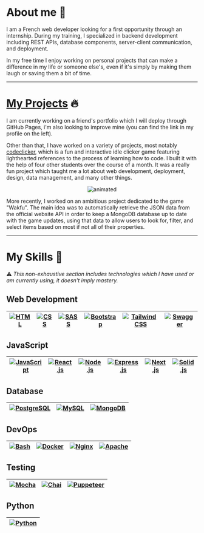 # About me 🔭

I am a French web developer looking for a first opportunity through an internship. During my training, I specialized in backend development including REST APIs, database components, server-client communication, and deployment.

In my free time I enjoy working on personal projects that can make a difference in my life or someone else's, even if it's simply by making them laugh or saving them a bit of time.

---
# [My Projects](https://julien-guiard.github.io/dev-portfolio/projects) 🔥

I am currently working on a friend's portfolio which I will deploy through GitHub Pages, i'm also looking to improve mine (you can find the link in my profile on the left). 

Other than that, I have worked on a variety of projects, most notably [codeclicker](https://codeclicker.dev/), which is a fun and interactive idle clicker game featuring lighthearted references to the process of learning how to code. I built it with the help of four other students over the course of a month. It was a really fun project which taught me a lot about web development, deployment, design, data management, and many other things.
<p align="center">
  <img src="https://codeclicker.dev/img/clicker.gif" alt="animated" />
</p>
More recently, I worked on an ambitious project dedicated to the game "Wakfu". The main idea was to automatically retrieve the JSON data from the official website API in order to keep a MongoDB database up to date with the game updates, using that data to allow users to look for, filter, and select items based on most if not all of their properties. 

---

# My Skills 🚀

:warning: *This non-exhaustive section includes technologies which I have used or am currently using, it doesn't imply mastery.*

## Web Development 
<div align="center">

| [![HTML](https://img.shields.io/badge/HTML5-E34F26?style=for-the-badge&logo=html5&logoColor=white)](https://developer.mozilla.org/en-US/docs/Web/HTML) | [![CSS](https://img.shields.io/badge/CSS3-1572B6?style=for-the-badge&logo=css3&logoColor=white)](https://developer.mozilla.org/en-US/docs/Web/CSS) | [![SASS](https://img.shields.io/badge/Sass-CC6699?style=for-the-badge&logo=sass&logoColor=white)](https://sass-lang.com/) | [![Bootstrap](https://img.shields.io/badge/Bootstrap-563D7C?style=for-the-badge&logo=bootstrap&logoColor=white)](https://getbootstrap.com/) | [![Tailwind CSS](https://img.shields.io/badge/Tailwind_CSS-38B2AC?style=for-the-badge&logo=tailwind-css&logoColor=white)](https://tailwindcss.com/) | [![Swagger](https://img.shields.io/badge/Swagger-85EA2D?style=for-the-badge&logo=Swagger&logoColor=white)](https://swagger.io/) |
|-|-|-|-|-|-|
</div>

## JavaScript
<div align="center">
  
| [![JavaScript](https://img.shields.io/badge/JavaScript-323330?style=for-the-badge&logo=javascript&logoColor=F7DF1E)](https://developer.mozilla.org/en-US/docs/Web/JavaScript) | [![React.js](https://img.shields.io/badge/React-20232A?style=for-the-badge&logo=react&logoColor=61DAFB)](https://react.dev/) | [![Node.js](https://img.shields.io/badge/Node%20js-339933?style=for-the-badge&logo=nodedotjs&logoColor=white)](https://nodejs.org/) | [![Express.js](https://img.shields.io/badge/Express%20js-000000?style=for-the-badge&logo=express&logoColor=white)](https://expressjs.com/) | [![Next.js](https://img.shields.io/badge/next%20js-000000?style=for-the-badge&logo=nextdotjs&logoColor=white)](https://nextjs.org/) | [![Solid.js](https://img.shields.io/badge/Solid%20JS-2C4F7C?style=for-the-badge&logo=solid&logoColor=white)](https://www.solidjs.com/) |
|-|-|-|-|-|-|
</div>

## Database
<div align="center">
  
| [![PostgreSQL](https://img.shields.io/badge/PostgreSQL-316192?style=for-the-badge&logo=postgresql&logoColor=white)](https://www.postgresql.org/) | [![MySQL](https://img.shields.io/badge/MySQL-005C84?style=for-the-badge&logo=mysql&logoColor=white)](https://www.mysql.com/) | [![MongoDB](https://img.shields.io/badge/MongoDB-4EA94B?style=for-the-badge&logo=mongodb&logoColor=white)](https://www.mongodb.com/) |
|-|-|-|
</div>

## DevOps
<div align="center">

| [![Bash](https://img.shields.io/badge/Shell_Script-121011?style=for-the-badge&logo=gnu-bash&logoColor=white)](https://www.gnu.org/software/bash/) | [![Docker](https://img.shields.io/badge/Docker-2CA5E0?style=for-the-badge&logo=docker&logoColor=white)](https://www.docker.com/) | [![Nginx](https://img.shields.io/badge/Nginx-009639?style=for-the-badge&logo=nginx&logoColor=white)](https://www.nginx.com/) | [![Apache](https://img.shields.io/badge/Apache-D22128?style=for-the-badge&logo=Apache&logoColor=white)](https://httpd.apache.org/) |
|-|-|-|-|
</div>

## Testing
<div align="center">

| [![Mocha](https://img.shields.io/badge/Mocha-8D6748?style=for-the-badge&logo=Mocha&logoColor=white)](https://mochajs.org/) | [![Chai](https://img.shields.io/badge/chai-A30701?style=for-the-badge&logo=chai&logoColor=white)](https://www.chaijs.com/) | [![Puppeteer](https://img.shields.io/badge/Puppeteer-40B5A4?style=for-the-badge&logo=Puppeteer&logoColor=white)](https://pptr.dev/) |
|-|-|-|
</div>

## Python 
<div align="center">
  
| [![Python](https://img.shields.io/badge/Python-FFD43B?style=for-the-badge&logo=python&logoColor=blue)](https://www.python.org/) |
|-|
</div>

